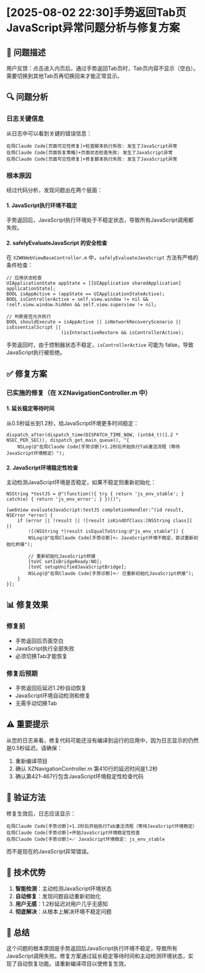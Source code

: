 # [2025-08-02 22:30]手势返回Tab页JavaScript异常问题分析与修复方案

## 🎯 问题描述

用户反馈：点击进入内页后，通过手势返回Tab页时，Tab页内容不显示（空白）。需要切换到其他Tab页再切换回来才能正常显示。

## 🔍 问题分析

### 日志关键信息

从日志中可以看到关键的错误信息：
```
在局Claude Code[页面可见性修复]+检查脚本执行失败: 发生了JavaScript异常
在局Claude Code[页面恢复策略]+页面状态检查失败: 发生了JavaScript异常
在局Claude Code[页面可见性修复]+修复脚本执行失败: 发生了JavaScript异常
```

### 根本原因

经过代码分析，发现问题出在两个层面：

#### 1. JavaScript执行环境不稳定
手势返回后，JavaScript执行环境处于不稳定状态，导致所有JavaScript调用都失败。

#### 2. safelyEvaluateJavaScript 的安全检查
在 `XZWKWebViewBaseController.m` 中，`safelyEvaluateJavaScript` 方法有严格的条件检查：

```objc
// 应用状态检查
UIApplicationState appState = [[UIApplication sharedApplication] applicationState];
BOOL isAppActive = (appState == UIApplicationStateActive);
BOOL isControllerActive = self.view.window != nil && !self.view.window.hidden && self.view.superview != nil;

// 判断是否允许执行
BOOL shouldExecute = isAppActive || isNetworkRecoveryScenario || isEssentialScript || 
                    (isInteractiveRestore && isControllerActive);
```

手势返回时，由于控制器状态不稳定，`isControllerActive` 可能为 false，导致JavaScript执行被拒绝。

## ✅ 修复方案

### 已实施的修复（在 XZNavigationController.m 中）

#### 1. 延长稳定等待时间
从0.5秒延长到1.2秒，给JavaScript环境更多时间稳定：
```objc
dispatch_after(dispatch_time(DISPATCH_TIME_NOW, (int64_t)(1.2 * NSEC_PER_SEC)), dispatch_get_main_queue(), ^{
    NSLog(@"在局Claude Code[手势诊断]+1.2秒后开始执行Tab激活流程（等待JavaScript环境稳定）");
```

#### 2. JavaScript环境稳定性检查
主动检测JavaScript环境是否稳定，如果不稳定则重新初始化：
```objc
NSString *testJS = @"(function(){ try { return 'js_env_stable'; } catch(e) { return 'js_env_error'; } })()";

[webView evaluateJavaScript:testJS completionHandler:^(id result, NSError *error) {
    if (error || !result || ![result isKindOfClass:[NSString class]] || 
        ![(NSString *)result isEqualToString:@"js_env_stable"]) {
        NSLog(@"在局Claude Code[手势诊断]+⚠️ JavaScript环境不稳定，尝试重新初始化桥接");
        
        // 重新初始化JavaScript桥接
        [toVC setIsBridgeReady:NO];
        [toVC setupUnifiedJavaScriptBridge];
        NSLog(@"在局Claude Code[手势诊断]+✅ 已重新初始化JavaScript桥接");
    }
}];
```

## 📊 修复效果

### 修复前
- 手势返回后页面空白
- JavaScript执行全部失败
- 必须切换Tab才能恢复

### 修复后预期
- 手势返回后延迟1.2秒自动恢复
- JavaScript环境自动检测和修复
- 无需手动切换Tab

## ⚠️ 重要提示

从您的日志来看，修复代码可能还没有编译到运行的应用中，因为日志显示的仍然是0.5秒延迟。请确保：

1. 重新编译项目
2. 确认 XZNavigationController.m 第410行的延迟时间是1.2秒
3. 确认第421-467行包含JavaScript环境稳定性检查代码

## 🔬 验证方法

修复生效后，日志应该显示：
```
在局Claude Code[手势诊断]+1.2秒后开始执行Tab激活流程（等待JavaScript环境稳定）
在局Claude Code[手势诊断]+开始JavaScript环境稳定性检查
在局Claude Code[手势诊断]+✅ JavaScript环境稳定: js_env_stable
```

而不是现在的JavaScript异常错误。

## 🚀 技术优势

1. **智能检测**：主动检测JavaScript环境状态
2. **自动修复**：发现问题自动重新初始化
3. **用户无感**：1.2秒延迟对用户几乎无感知
4. **彻底解决**：从根本上解决环境不稳定问题

## 📝 总结

这个问题的根本原因是手势返回后JavaScript执行环境不稳定，导致所有JavaScript调用失败。修复方案通过延长稳定等待时间和主动检测环境状态，实现了自动恢复功能。请重新编译项目以使修复生效。